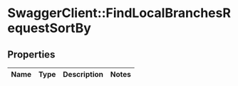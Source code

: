 # SwaggerClient::FindLocalBranchesRequestSortBy

## Properties
Name | Type | Description | Notes
------------ | ------------- | ------------- | -------------



